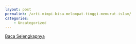 ```yaml
---
layout: post
permalink: /arti-mimpi-bisa-melompat-tinggi-menurut-islam/
categories:
    - Uncategorized
---
```


[Baca Selengkapnya](/02)